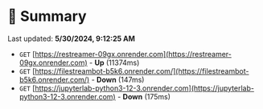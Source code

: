 # 📖 Summary
Last updated: **5/30/2024, 9:12:25 AM**

- `GET` [https://restreamer-09gx.onrender.com](https://restreamer-09gx.onrender.com) - **Up** (11374ms)
- `GET` [https://filestreambot-b5k6.onrender.com/](https://filestreambot-b5k6.onrender.com/) - **Down** (147ms)
- `GET` [https://jupyterlab-python3-12-3.onrender.com](https://jupyterlab-python3-12-3.onrender.com) - **Down** (175ms)
